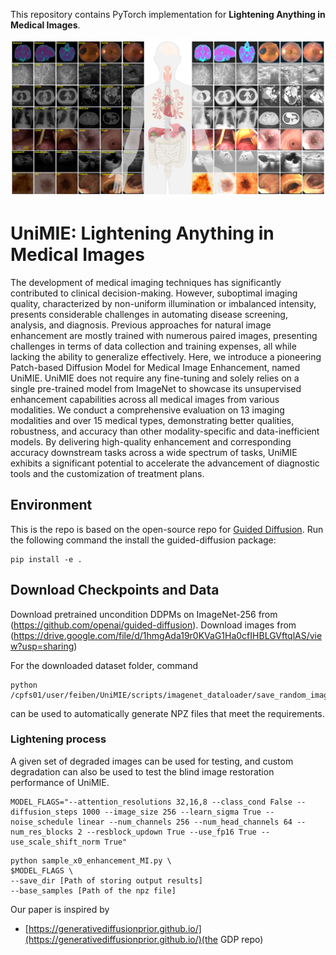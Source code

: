 
This repository contains PyTorch implementation for __Lightening Anything in Medical Images__.


![intro](fig/teaser.png)


# UniMIE: Lightening Anything in Medical Images
The development of medical imaging techniques has significantly contributed to clinical decision-making. However, suboptimal imaging quality, characterized by non-uniform illumination or imbalanced intensity, presents considerable challenges in automating disease screening, analysis, and diagnosis. Previous approaches for natural image enhancement are mostly trained with numerous paired images, presenting challenges in terms of data collection and training expenses, all while lacking the ability to generalize effectively. Here, we introduce a pioneering Patch-based Diffusion Model for Medical Image Enhancement, named UniMIE. UniMIE does not require any fine-tuning and solely relies on a single pre-trained model from ImageNet to showcase its unsupervised enhancement capabilities across all medical images from various modalities. We conduct a comprehensive evaluation on 13 imaging modalities and over 15 medical types, demonstrating better qualities, robustness, and accuracy than other modality-specific and data-inefficient models. By delivering high-quality enhancement and corresponding accuracy downstream tasks across a wide spectrum of tasks, UniMIE exhibits a significant potential to accelerate the advancement of diagnostic tools and the customization of treatment plans.


## Environment
This is the repo is based on the open-source repo for [Guided Diffusion](https://github.com/openai/guided-diffusion).
Run the following command the install the guided-diffusion package:
```
pip install -e .
```

## Download Checkpoints and Data
Download pretrained uncondition DDPMs on ImageNet-256 from (https://github.com/openai/guided-diffusion). 
Download images from (https://drive.google.com/file/d/1hmgAda19r0KVaG1Ha0cfIHBLGVftqlAS/view?usp=sharing)

For the downloaded dataset folder, command
```
python /cpfs01/user/feiben/UniMIE/scripts/imagenet_dataloader/save_random_images_MD.py
```
can be used to automatically generate NPZ files that meet the requirements. 

### Lightening process
A given set of degraded images can be used for testing, and custom degradation can also be used to test the blind image restoration performance of UniMIE.
```
MODEL_FLAGS="--attention_resolutions 32,16,8 --class_cond False --diffusion_steps 1000 --image_size 256 --learn_sigma True --noise_schedule linear --num_channels 256 --num_head_channels 64 --num_res_blocks 2 --resblock_updown True --use_fp16 True --use_scale_shift_norm True"
```
```
python sample_x0_enhancement_MI.py \
$MODEL_FLAGS \
--save_dir [Path of storing output results]
--base_samples [Path of the npz file]
```

Our paper is inspired by
- [https://generativediffusionprior.github.io/](https://generativediffusionprior.github.io/)(the GDP repo)


